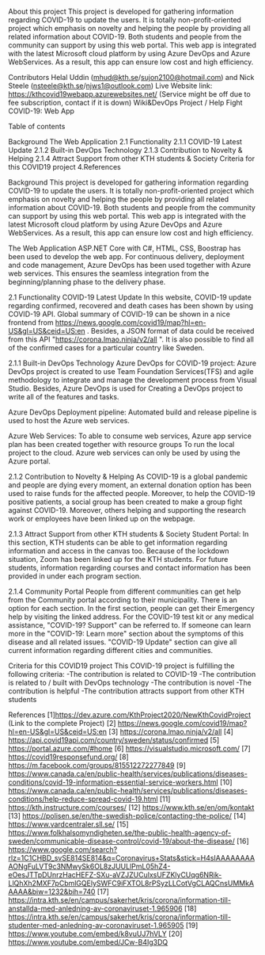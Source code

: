 
About this project This project is developed for gathering information regarding COVID-19 to update the users. It is totally non-profit-oriented project which emphasis on novelty and helping the people by providing all related information about COVID-19. Both students and people from the community can support by using this web portal. This web app is integrated with the latest Microsoft cloud platform by using Azure DevOps and Azure WebServices. As a result, this app can ensure low cost and high efficiency.

Contributors Helal Uddin (mhud@kth.se/sujon2100@hotmail.com) and Nick Steele (nsteele@kth.se/njws1@outlook.com) Live Website link: https://kthcovid19webapp.azurewebsites.net/ (Service might be off due to fee subscription, contact if it is down) Wiki&DevOps Project / Help Fight COVID-19: Web App

Table of contents

Background The Web Application 2.1 Functionality 2.1.1 COVID-19 Latest Update 2.1.2 Built-in DevOps Technology 2.1.3 Contribution to Novelty & Helping 2.1.4 Attract Support from other KTH students & Society Criteria for this COVID19 project 4.References

Background This project is developed for gathering information regarding COVID-19 to update the users. It is totally non-profit-oriented project which emphasis on novelty and helping the people by providing all related information about COVID-19. Both students and people from the community can support by using this web portal. This web app is integrated with the latest Microsoft cloud platform by using Azure DevOps and Azure WebServices. As a result, this app can ensure low cost and high efficiency.

The Web Application ASP.NET Core with C#, HTML, CSS, Boostrap has been used to develop the web app. For continuous delivery, deployment and code management, Azure DevOps has been used together with Azure web services. This ensures the seamless integration from the beginning/planning phase to the delivery phase.

2.1 Functionality COVID-19 Latest Update In this website, COVID-19 update regarding confirmed, recovered and death cases has been shown by using COVID-19 API. Global summary of COVID-19 can be shown in a nice frontend from https://news.google.com/covid19/map?hl=en-US&gl=US&ceid=US:en . Besides, a JSON format of data could be received from this API "https://corona.lmao.ninja/v2/all ". It is also possible to find all of the confirmed cases for a particular country like Sweden.

2.1.1 Built-in DevOps Technology Azure DevOps for COVID-19 project: Azure DevOps project is created to use Team Foundation Services(TFS) and agile methodology to integrate and manage the development process from Visual Studio. Besides, Azure DevOps is used for Creating a DevOps project to write all of the features and tasks.

Azure DevOps Deployment pipeline: Automated build and release pipeline is used to host the Azure web services.

Azure Web Services: To able to consume web services, Azure app service plan has been created together with resource groups To run the local project to the cloud. Azure web services can only be used by using the Azure portal.

2.1.2 Contribution to Novelty & Helping As COVID-19 is a global pandemic and people are dying every moment, an external donation option has been used to raise funds for the affected people. Moreover, to help the COVID-19 positive patients, a social group has been created to make a group fight against COVID-19. Moreover, others helping and supporting the research work or employees have been linked up on the webpage.

2.1.3 Attract Support from other KTH students & Society Student Portal: In this section, KTH students can be able to get information regarding information and access in the canvas too. Because of the lockdown situation, Zoom has been linked up for the KTH students. For future students, information regarding courses and contact information has been provided in under each program section.

2.1.4 Community Portal People from different communities can get help from the Community portal according to their municipality. There is an option for each section. In the first section, people can get their Emergency help by visiting the linked address. For the COVID-19 test kit or any medical assistance, "COVID-19? Support" can be referred to. If someone can learn more in the "COVID-19: Learn more" section about the symptoms of this disease and all related issues. "COVID-19 Update" section can give all current information regarding different cities and communities.

Criteria for this COVID19 project This COVID-19 project is fulfilling the following criteria: -The contribution is related to COVID-19 -The contribution is related to / built with DevOps technology -The contribution is novel -The contribution is helpful -The contribution attracts support from other KTH students

References [1]https://dev.azure.com/KthProject2020/NewKthCovidProject (Link to the complete Project) [2] https://news.google.com/covid19/map?hl=en-US&gl=US&ceid=US:en [3] https://corona.lmao.ninja/v2/all [4] https://api.covid19api.com/country/sweden/status/confirmed [5] https://portal.azure.com/#home [6] https://visualstudio.microsoft.com/ [7] https://covid19responsefund.org/ [8] https://m.facebook.com/groups/815512272277849 [9] https://www.canada.ca/en/public-health/services/publications/diseases-conditions/covid-19-information-essential-service-workers.html [10] https://www.canada.ca/en/public-health/services/publications/diseases-conditions/help-reduce-spread-covid-19.html [11] https://kth.instructure.com/courses/ [12] https://www.kth.se/en/om/kontakt [13] https://polisen.se/en/the-swedish-police/contacting-the-police/ [14] https://www.vardcentraler.sll.se/ [15] https://www.folkhalsomyndigheten.se/the-public-health-agency-of-sweden/communicable-disease-control/covid-19/about-the-disease/ [16] https://www.google.com/search?rlz=1C1CHBD_svSE814SE814&q=Coronavirus+Stats&stick=H4sIAAAAAAAAAONgFuLVT9c3NMwySk6OL8zJUULlPmL05hZ4-eOesJTTpDUnrzHacHEFZ-SXu-aVZJZUCulxsUFZKlyCUqg6NRik-LlQhXh2MXF7pCbmlGQElySWFC9iFXTOL8rPSyzLLCotVgCLAQCnsUMMkAAAAA&biw=1232&bih=740 [17] https://intra.kth.se/en/campus/sakerhet/kris/corona/information-till-anstallda-med-anledning-av-coronaviruset-1.965906 [18] https://intra.kth.se/en/campus/sakerhet/kris/corona/information-till-studenter-med-anledning-av-coronaviruset-1.965905 [19] https://www.youtube.com/embed/k8vuUJ7hVLY [20] https://www.youtube.com/embed/JCw-B4Ig3DQ
